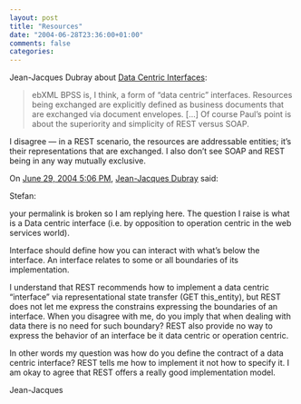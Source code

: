 ```yaml
---
layout: post
title: "Resources"
date: "2004-06-28T23:36:00+01:00"
comments: false
categories: 
---
```


<p>Jean-Jacques Dubray about <a href="http://www.ebpml.org/x-oa.htm">Data Centric Interfaces</a>:</p>

<blockquote>
<p>ebXML BPSS is, I think, a form of &#8220;data centric&#8221; interfaces. Resources being exchanged are explicitly defined as business documents that are exchanged via  document envelopes. [&#8230;] Of course Paul&#8217;s point is about the superiority and simplicity of REST versus SOAP.</p>
</blockquote>

<p>I disagree &#8212; in a REST scenario, the resources are addressable entities; it&#8217;s their representations that are exchanged. I also don&#8217;t see SOAP and REST being in any way mutually exclusive.</p>

<section class="comments">

<div class="comment" id="comment-322">
On <a href="#comment-322" title="Permalink to this comment">June 29, 2004  5:06 PM</a>, <a href="http://www.ebpml.org" title="http://www.ebpml.org" rel="nofollow">Jean-Jacques Dubray</a>
said:
<p>Stefan:</p>

<p>your permalink is broken so I am replying here. The question I raise is what is a Data centric interface (i.e. by opposition to operation centric in the web services world).</p>

<p>Interface should define how you can interact with what&#8217;s below the interface. An interface relates to some or all boundaries of its implementation.</p>

<p>I understand that REST recommends how to implement a data centric &#8220;interface&#8221; via representational state transfer (GET this_entity), but REST does not let me express the constrains expressing the boundaries of an interface. When you disagree with me, do you imply that when dealing with data there is no need for such boundary? REST also provide no way to express the behavior of an interface be it data centric or operation centric. </p>

<p>In other words my question was how do you define the contract of a data centric interface? REST tells me how to implement it not how to specify it. I am okay to agree that REST offers a really good implementation model.</p>

<p>Jean-Jacques</p>


</section>

